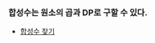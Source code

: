 ### 합성수는 원소의 곱과 DP로 구할 수 있다.
- [합성수 찾기](https://github.com/AtomicLiquors/Javascript_Algorithm/blob/main/Mathematics/Prime/programmers_120846.js)
